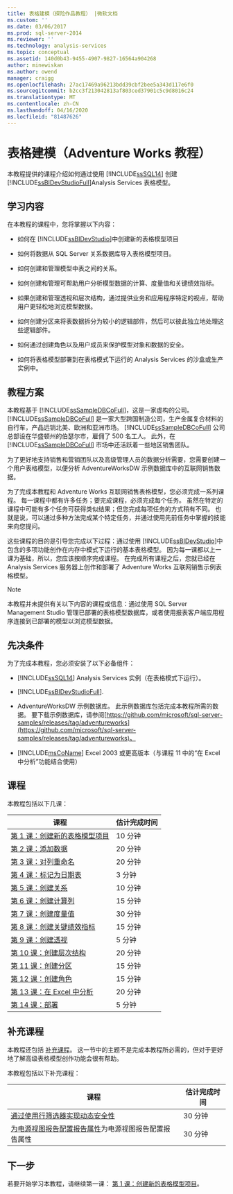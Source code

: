 ```yaml
---
title: 表格建模（探险作品教程） |微软文档
ms.custom: ''
ms.date: 03/06/2017
ms.prod: sql-server-2014
ms.reviewer: ''
ms.technology: analysis-services
ms.topic: conceptual
ms.assetid: 140d0b43-9455-4907-9827-16564a904268
author: minewiskan
ms.author: owend
manager: craigg
ms.openlocfilehash: 27ac17469a96213bdd39cbf2bee5a343d117e6f0
ms.sourcegitcommit: b2cc3f213042813af803ced37901c5c9d8016c24
ms.translationtype: MT
ms.contentlocale: zh-CN
ms.lasthandoff: 04/16/2020
ms.locfileid: "81487626"
---
```

# <a name="tabular-modeling-adventure-works-tutorial"></a>表格建模（Adventure Works 教程）
  本教程提供的课程介绍如何通过使用 [!INCLUDE[ssSQL14](../includes/sssql14-md.md)] 创建 [!INCLUDE[ssBIDevStudioFull](../includes/ssbidevstudiofull-md.md)]Analysis Services 表格模型。  
  
## <a name="what-you-will-learn"></a>学习内容  
 在本教程的课程中，您将掌握以下内容：  
  
-   如何在 [!INCLUDE[ssBIDevStudio](../includes/ssbidevstudio-md.md)]中创建新的表格模型项目  
  
-   如何将数据从 SQL Server 关系数据库导入表格模型项目。  
  
-   如何创建和管理模型中表之间的关系。  
  
-   如何创建和管理可帮助用户分析模型数据的计算、度量值和关键绩效指标。  
  
-   如果创建和管理透视和层次结构，通过提供业务和应用程序特定的视点，帮助用户更轻松地浏览模型数据。  
  
-   如何创建分区来将表数据拆分为较小的逻辑部件，然后可以彼此独立地处理这些逻辑部件。  
  
-   如何通过创建角色以及用户成员来保护模型对象和数据的安全。  
  
-   如何将表格模型部署到在表格模式下运行的 Analysis Services 的沙盒或生产实例中。  
  
## <a name="tutorial-scenario"></a>教程方案  
 本教程基于 [!INCLUDE[ssSampleDBCoFull](../includes/sssampledbcofull-md.md)]，这是一家虚构的公司。 [!INCLUDE[ssSampleDBCoFull](../includes/sssampledbcofull-md.md)] 是一家大型跨国制造公司，生产金属复合材料的自行车，产品远销北美、欧洲和亚洲市场。 [!INCLUDE[ssSampleDBCoFull](../includes/sssampledbcofull-md.md)] 公司总部设在华盛顿州的伯瑟尔市，雇佣了 500 名工人。 此外，在 [!INCLUDE[ssSampleDBCoFull](../includes/sssampledbcofull-md.md)] 市场中还活跃着一些地区销售团队。  
  
 为了更好地支持销售和营销团队以及高级管理人员的数据分析需要，您需要创建一个用户表格模型，以便分析 AdventureWorksDW 示例数据库中的互联网销售数据。  
  
 为了完成本教程和 Adventure Works 互联网销售表格模型，您必须完成一系列课程。 每一课程中都有许多任务；要完成课程，必须完成每个任务。 虽然在特定的课程中可能有多个任务可获得类似结果；但您完成每项任务的方式稍有不同。 也就是说，可以通过多种方法完成某个特定任务，并通过使用先前任务中掌握的技能来向您提问。  
  
 这些课程的目的是引导您完成以下过程：通过使用 [!INCLUDE[ssBIDevStudio](../includes/ssbidevstudio-md.md)]中包含的多项功能创作在内存中模式下运行的基本表格模型。 因为每一课都以上一课为基础，所以，您应该按顺序完成课程。 在完成所有课程之后，您就已经在 Analysis Services 服务器上创作和部署了 Adventure Works 互联网销售示例表格模型。  
  
> [!NOTE]  
>  本教程并未提供有关以下内容的课程或信息：通过使用 SQL Server Management Studio 管理已部署的表格模型数据库，或者使用报表客户端应用程序连接到已部署的模型以浏览模型数据。  
  
## <a name="prerequisites"></a>先决条件  
 为了完成本教程，您必须安装了以下必备组件：  
  
-   [!INCLUDE[ssSQL14](../includes/sssql14-md.md)] Analysis Services 实例（在表格模式下运行）。  
  
-   [!INCLUDE[ssBIDevStudioFull](../includes/ssbidevstudiofull-md.md)].  
  
-   AdventureWorksDW 示例数据库。 此示例数据库包括完成本教程所需的数据。 要下载示例数据库，请参阅[https://github.com/microsoft/sql-server-samples/releases/tag/adventureworks](https://github.com/microsoft/sql-server-samples/releases/tag/adventureworks)。  
  
-   [!INCLUDE[msCoName](../includes/msconame-md.md)] Excel 2003 或更高版本（与课程 11 中的“在 Excel 中分析”功能结合使用）  
  
## <a name="lessons"></a>课程  
 本教程包括以下几课：  
  
|课程|估计完成时间|  
|------------|--------------------------------|  
|[第 1 课：创建新的表格模型项目](lesson-1-create-a-new-tabular-model-project.md)|10 分钟|  
|[第 2 课：添加数据](lesson-2-add-data.md)|20 分钟|  
|[第 3 课：对列重命名](rename-columns.md)|20 分钟|  
|[第 4 课：标记为日期表](lesson-3-mark-as-date-table.md)|3 分钟|  
|[第 5 课：创建关系](lesson-4-create-relationships.md)|10 分钟|  
|[第 6 课：创建计算列](lesson-5-create-calculated-columns.md)|15 分钟|  
|[第 7 课：创建度量值](lesson-6-create-measures.md)|30 分钟|  
|[第 8 课：创建关键绩效指标](lesson-7-create-key-performance-indicators.md)|15 分钟|  
|[第 9 课：创建透视](lesson-8-create-perspectives.md)|5 分钟|  
|[第 10 课：创建层次结构](lesson-9-create-hierarchies.md)|20 分钟|  
|[第 11 课：创建分区](lesson-10-create-partitions.md)|15 分钟|  
|[第 12 课：创建角色](lesson-11-create-roles.md)|15 分钟|  
|[第 13 课：在 Excel 中分析](lesson-12-analyze-in-excel.md)|20 分钟|  
|[第 14 课：部署](lesson-13-deploy.md)|5 分钟|  
  
## <a name="supplemental-lessons"></a>补充课程  
 本教程还包括 [补充课程](../tutorials/supplemental-lessons.md)。 这一节中的主题不是完成本教程所必需的，但对于更好地了解高级表格模型创作功能会很有帮助。  
  
 本教程包括以下补充课程：  
  
|课程|估计完成时间|  
|------------|--------------------------------|  
|[通过使用行筛选器实现动态安全性](../tutorials/implement-dynamic-security-by-using-row-filters.md)|30 分钟|  
|[为电源视图报告配置报告属性](supplemental-lesson-configure-reporting-properties-for-power-view-reports.md)为电源视图报告配置报告属性|30 分钟|  
  
## <a name="next-step"></a>下一步  
 若要开始学习本教程，请继续第一课： [第 1 课：创建新的表格模型项目](lesson-1-create-a-new-tabular-model-project.md)。  
  
  

